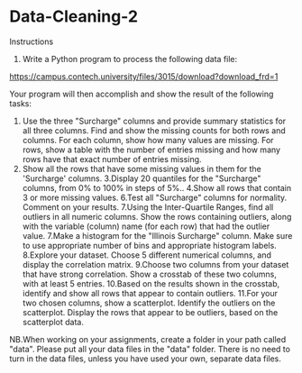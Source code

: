 # Data-Cleaning-2
Instructions

1. Write a Python program to process the following data file:

https://campus.contech.university/files/3015/download?download_frd=1


Your program will then accomplish and show the result of the following tasks:

1. Use the three "Surcharge" columns and provide summary statistics for all three columns. Find and show the missing counts for both rows and columns. For each column, show how many values are missing. For rows, show a table with the number of entries missing and how many rows have that exact number of entries missing.
2. Show all the rows that have some missing values in them for the 'Surcharge' columns.
3.Display 20 quantiles for the "Surcharge" columns, from 0% to 100% in steps of 5%..
4.Show all rows that contain 3 or more missing values.
6.Test all "Surcharge" columns for normality. Comment on your results.
7.Using the Inter-Quartile Ranges, find all outliers in all numeric columns. Show the rows containing outliers, along with the variable (column) name (for each row) that had the outlier value.
7.Make a histogram for the "Illinois Surcharge" column. Make sure to use appropriate number of bins and appropriate histogram labels.
8.Explore your dataset. Choose 5 different numerical columns, and display the correlation matrix.
9.Choose two columns from your dataset that have strong correlation. Show a crosstab of these two columns, with at least 5 entries.
10.Based on the results shown in the crosstab, identify and show all rows that appear to contain outliers.
11.For your two chosen columns, show a scatterplot. Identify the outliers on the scatterplot. Display the rows that appear to be outliers, based on the scatterplot data.

NB.When working on your assignments, create a folder in your path called "data". Please put all your data files in the "data" folder. There is no need to turn in the data files, unless you have used your own, separate data files.
